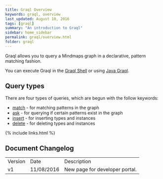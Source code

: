 ```yaml
---
title: Graql Overview
keywords: graql, overview
last_updated: August 10, 2016
tags: [graql]
summary: "An introduction to Graql"
sidebar: home_sidebar
permalink: graql/overview.html
folder: graql
---
```


Graql allows you to query a Mindmaps graph in a declarative, pattern matching fashion.

You can execute Graql in the [Graql Shell](graql_shell.html) or using [Java
Graql](java_graql.html).

## Query types

There are four types of queries, which are begun with the follow keywords:  
- [match](graql_match.html) - for matching patterns in the graph  
- [ask](graql_ask.html) - for querying if certain patterns exist in the graph  
- [insert](graql_insert.html) - for inserting types and instances  
- [delete](graql_delete.html) - for deleting types and instances

{% include links.html %}

## Document Changelog  

<table>
    <tr>
        <td>Version</td>
        <td>Date</td>
        <td>Description</td>        
    </tr>
    <tr>
        <td>v1</td>
        <td>11/08/2016</td>
        <td>New page for developer portal.</td>        
    </tr>

</table>
